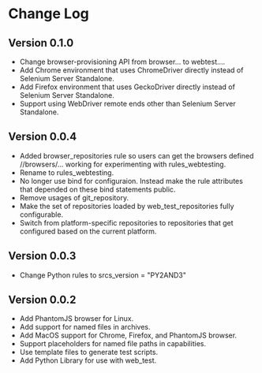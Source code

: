# Change Log

## Version 0.1.0

*   Change browser-provisioning API from browser... to webtest....
*   Add Chrome environment that uses ChromeDriver directly instead of Selenium
    Server Standalone.
*   Add Firefox environment that uses GeckoDriver directly instead of Selenium
    Server Standalone.
*   Support using WebDriver remote ends other than Selenium Server Standalone.

## Version 0.0.4

*   Added browser_repositories rule so users can get the browsers defined
    //browsers/... working for experimenting with rules_webtesting.
*   Rename to rules_webtesting.
*   No longer use bind for configuraion. Instead make the rule attributes that
    depended on these bind statements public.
*   Remove usages of git_repository.
*   Make the set of repositories loaded by web_test_repositories fully
    configurable.
*   Switch from platform-specific repositories to repositories that get
    configured based on the current platform.

## Version 0.0.3

*   Change Python rules to srcs_version = "PY2AND3"

## Version 0.0.2

*   Add PhantomJS browser for Linux.
*   Add support for named files in archives.
*   Add MacOS support for Chrome, Firefox, and PhantomJS browser.
*   Support placeholders for named file paths in capabilities.
*   Use template files to generate test scripts.
*   Add Python Library for use with web_test.
